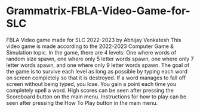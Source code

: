 # Grammatrix-FBLA-Video-Game-for-SLC
FBLA Video game made for SLC 2022-2023 by Abhijay Venkatesh
This video game is made according to the 2022-2023 Computer Game & Simulation topic. In the game, there are 4 levels: One where words of random size spawn, one where only 5 letter words spawn, one where only 7 letter words spawn, and one where only 9 letter words spawn. The goal of the game is to survive each level as long as possible by typing each word on screen completely so that it is destroyed. If a word manages to fall off screen without being typed, you lose. You gain a point each time you completely spell a word. High scores can be seen after pressing the Scoreboard button on the main menu. Instructions for how to play can be seen after pressing the How To Play button in the main menu.
